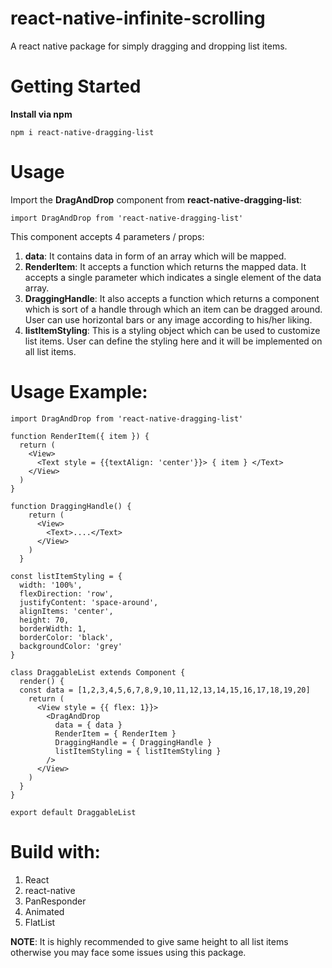 <h1>react-native-infinite-scrolling</h1>

A react native package for simply dragging and dropping list items.

<h1>Getting Started</h1>

**Install via npm**

```shell
npm i react-native-dragging-list
```

<h1>Usage</h1>

Import the **DragAndDrop** component from **react-native-dragging-list**: 

```shell
import DragAndDrop from 'react-native-dragging-list'
```

This component accepts 4 parameters / props:

1. **data**: It contains data in form of an array which will be mapped.
2. **RenderItem**: It accepts a function which returns the mapped data. It accepts a single parameter which indicates a single element of the data array.
3. **DraggingHandle**: It also accepts a function which returns a component which is sort of a handle through which an item can be dragged around. User can use horizontal bars or any image according to his/her liking.
4. **listItemStyling**: This is a styling object which can be used to customize list items. User can define the styling here and it will be implemented on all list items.

<h1>Usage Example:</h1>

```shell
import DragAndDrop from 'react-native-dragging-list'

function RenderItem({ item }) {
  return (
    <View>
      <Text style = {{textAlign: 'center'}}> { item } </Text>
    </View>
  )
}

function DraggingHandle() {
    return (
      <View>
        <Text>....</Text>
      </View>
    )
  }

const listItemStyling = { 
  width: '100%', 
  flexDirection: 'row', 
  justifyContent: 'space-around', 
  alignItems: 'center', 
  height: 70, 
  borderWidth: 1, 
  borderColor: 'black', 
  backgroundColor: 'grey' 
}

class DraggableList extends Component {
  render() {
  const data = [1,2,3,4,5,6,7,8,9,10,11,12,13,14,15,16,17,18,19,20]
    return (
      <View style = {{ flex: 1}}>
        <DragAndDrop 
          data = { data }
          RenderItem = { RenderItem }
          DraggingHandle = { DraggingHandle }
          listItemStyling = { listItemStyling }
        />
      </View>
    )
  }
}

export default DraggableList
```

<h1>Build with: </h1>

1. React
2. react-native
3. PanResponder
4. Animated
5. FlatList

**NOTE**: It is highly recommended to give same height to all list items otherwise you may face some issues using this package. 
